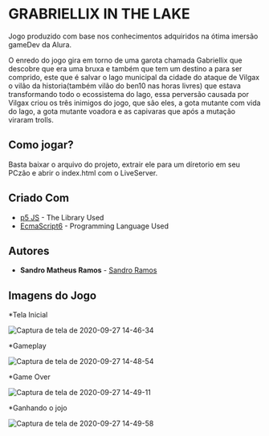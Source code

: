 # GRABRIELLIX IN THE LAKE

Jogo produzido com base nos conhecimentos adquiridos na ótima imersão gameDev da Alura.

O enredo do jogo gira em torno de uma garota chamada Gabriellix que descobre que era uma bruxa e também que tem um destino a para ser comprido, este que é salvar o lago municipal da cidade do ataque de Vilgax o vilão da historia(também vilão do ben10 nas horas livres) que estava transformando todo o ecossistema do lago, essa perversão causada por Vilgax criou os três inimigos do jogo, que são eles, a gota mutante com vida do lago, a gota mutante voadora e as capivaras que após a mutação viraram trolls.  

## Como jogar?

Basta baixar o arquivo do projeto, extrair ele para um díretorio em seu PCzão e abrir o index.html com o LiveServer.


## Criado Com

* [p5 JS](https://p5js.org/) - The Library Used
* [EcmaScript6](https://www.ecma-international.org/ecma-262/6.0/) - Programming Language Used

## Autores

* **Sandro Matheus Ramos** - [Sandro Ramos](https://www.linkedin.com/in/sandro-ramos-5a53011b3/)

## Imagens do Jogo

*Tela Inicial 

![Captura de tela de 2020-09-27 14-46-34](https://user-images.githubusercontent.com/61207420/94372567-36a8d380-00d5-11eb-86f9-f6bdf57d9fe8.png)

*Gameplay

![Captura de tela de 2020-09-27 14-48-54](https://user-images.githubusercontent.com/61207420/94372577-4d4f2a80-00d5-11eb-96d4-ec559fec4dfb.png)

*Game Over

![Captura de tela de 2020-09-27 14-49-11](https://user-images.githubusercontent.com/61207420/94372584-5b04b000-00d5-11eb-9311-e5c2e9129c71.png)

*Ganhando o jojo

![Captura de tela de 2020-09-27 14-49-58](https://user-images.githubusercontent.com/61207420/94372605-7e2f5f80-00d5-11eb-97a3-3293b7b5f4e2.png)
